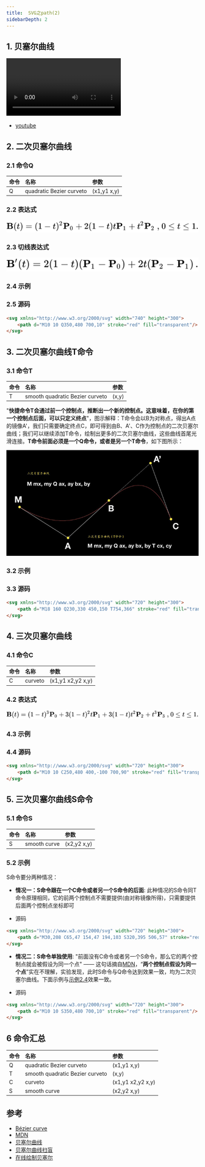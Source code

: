 ```yaml
---
title:  SVG之path(2)
sidebarDepth: 2
---
```


## 1. 贝塞尔曲线

![视频](/beisaier.mp4)

* [youtube](https://www.youtube.com/watch?v=f_LJGK3ODws&feature=youtu.be)

## 2. 二次贝塞尔曲线

### 2.1 命令Q

| 命令           | 名称          | 参数   |
|:------------- |:-------------|:-----|
| Q             | quadratic Bezier curveto        | (x1,y1 x,y) |

### 2.2 表达式
![](./img/bezier2.svg)

### 2.3 切线表达式

![](./img/bezier21.svg)

### 2.4 示例
<SVG-s04-01/>

### 2.5 源码

```html
<svg xmlns="http://www.w3.org/2000/svg" width="740" height="300">
    <path d="M10 10 Q350,480 700,10" stroke="red" fill="transparent"/>
</svg>
```

## 3. 二次贝塞尔曲线T命令

### 3.1 命令T

| 命令           | 名称          | 参数   |
|:------------- |:-------------|:-----|
| T             | smooth quadratic Bezier curveto  |(x,y)|

"**快捷命令T会通过前一个控制点，推断出一个新的控制点。这意味着，在你的第一个控制点后面，可以只定义终点**"，图示解释：T命令会以B为对称点，得出A点的镜像A'，我们只需要确定终点C，即可得到由B、A'、C作为控制点的二次贝塞尔曲线；我们可以继续添加T命令，绘制出更多的二次贝塞尔曲线，这些曲线首尾光滑连接。**T命令前面必须是一个Q命令，或者是另一个T命令**，如下图所示：

![](./img/bezier-T.jpg)

### 3.2 示例
<SVG-s04-03/>

### 3.3 源码

```html
<svg xmlns="http://www.w3.org/2000/svg" width="720" height="300">
    <path d="M18 160 Q230,330 450,150 T754,366" stroke="red" fill="transparent"/>
</svg>
```

## 4. 三次贝塞尔曲线

### 4.1 命令C

| 命令           | 名称          | 参数   |
|:------------- |:-------------|:-----|
| C             | curveto       |(x1,y1 x2,y2 x,y)|

### 4.2 表达式

![](./img/bezier3.svg)

### 4.3 示例

<SVG-s04-02/>

### 4.4 源码

```html
<svg xmlns="http://www.w3.org/2000/svg" width="720" height="300">
    <path d="M10 10 C250,480 400,-100 700,90" stroke="red" fill="transparent"/>
</svg>
```

## 5. 三次贝塞尔曲线S命令

### 5.1 命令S

| 命令           | 名称          | 参数   |
|:------------- |:-------------|:-----|
| S             | smooth curve       |(x2,y2 x,y)|


### 5.2 示例

S命令要分两种情况：
* **情况一：S命令跟在一个C命令或者另一个S命令的后面**: 此种情况的S命令同T命令原理相同，它的前两个控制点不需要提供(由对称镜像所得)，只需要提供后面两个控制点坐标即可

<SVG-s04-04/>

* 源码
```html
<svg xmlns="http://www.w3.org/2000/svg" width="720" height="300">
    <path d="M30,208 C65,47 154,47 194,103 S320,395 506,57" stroke="red" fill="transparent"/>
</svg>
```

* **情况二：S命令单独使用**: "前面没有C命令或者另一个S命令，那么它的两个控制点就会被假设为同一个点" —— 这句话摘自[MDN](https://developer.mozilla.org/zh-CN/docs/Web/SVG/Tutorial/Paths)，“**两个控制点假设为同一个点**”实在不理解，实验发现，此时S命令与Q命令达到效果一致，均为二次贝塞尔曲线。下面示例与[示例2.4](#_2-4-示例)效果一致。

<SVG-s04-05/>

* 源码
```html
<svg xmlns="http://www.w3.org/2000/svg" width="720" height="300">
    <path d="M10 10 S350,480 700,10" stroke="red" fill="transparent"/>
</svg>
```

## 6 命令汇总

| 命令           | 名称          | 参数   |
|:------------- |:-------------|:-----|
| Q             | quadratic Bezier curveto        | (x1,y1 x,y) |
| T             | smooth quadratic Bezier curveto  |(x,y)|
| C             | curveto       |(x1,y1 x2,y2 x,y)|
| S             | smooth curve       |(x2,y2 x,y)|



## 参考

* [Bézier curve](https://en.wikipedia.org/wiki/B%C3%A9zier_curve)
* [MDN](https://developer.mozilla.org/zh-CN/docs/Web/SVG/Tutorial/Paths)
* [贝塞尔曲线](https://zh.wikipedia.org/wiki/%E8%B2%9D%E8%8C%B2%E6%9B%B2%E7%B7%9A)
* [贝塞尔曲线扫盲](http://www.html-js.com/article/1628)
* [在线绘制贝塞尔](http://myst729.github.io/bezier-curve/)